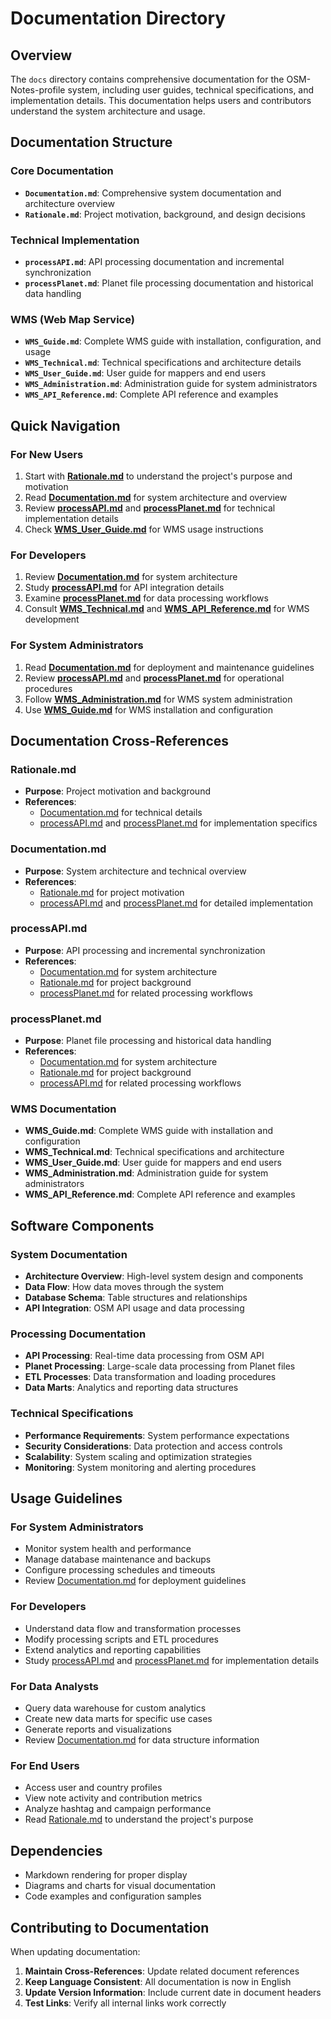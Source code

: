 # Documentation Directory

## Overview

The `docs` directory contains comprehensive documentation for the OSM-Notes-profile system, including user guides, technical specifications, and implementation details. This documentation helps users and contributors understand the system architecture and usage.

## Documentation Structure

### Core Documentation

- **`Documentation.md`**: Comprehensive system documentation and architecture overview
- **`Rationale.md`**: Project motivation, background, and design decisions

### Technical Implementation

- **`processAPI.md`**: API processing documentation and incremental synchronization
- **`processPlanet.md`**: Planet file processing documentation and historical data handling

### WMS (Web Map Service)

- **`WMS_Guide.md`**: Complete WMS guide with installation, configuration, and usage
- **`WMS_Technical.md`**: Technical specifications and architecture details
- **`WMS_User_Guide.md`**: User guide for mappers and end users
- **`WMS_Administration.md`**: Administration guide for system administrators
- **`WMS_API_Reference.md`**: Complete API reference and examples

## Quick Navigation

### For New Users

1. Start with **[Rationale.md](./Rationale.md)** to understand the project's purpose and motivation
2. Read **[Documentation.md](./Documentation.md)** for system architecture and overview
3. Review **[processAPI.md](./processAPI.md)** and **[processPlanet.md](./processPlanet.md)** for technical implementation details
4. Check **[WMS_User_Guide.md](./WMS_User_Guide.md)** for WMS usage instructions

### For Developers

1. Review **[Documentation.md](./Documentation.md)** for system architecture
2. Study **[processAPI.md](./processAPI.md)** for API integration details
3. Examine **[processPlanet.md](./processPlanet.md)** for data processing workflows
4. Consult **[WMS_Technical.md](./WMS_Technical.md)** and **[WMS_API_Reference.md](./WMS_API_Reference.md)** for WMS development

### For System Administrators

1. Read **[Documentation.md](./Documentation.md)** for deployment and maintenance guidelines
2. Review **[processAPI.md](./processAPI.md)** and **[processPlanet.md](./processPlanet.md)** for operational procedures
3. Follow **[WMS_Administration.md](./WMS_Administration.md)** for WMS system administration
4. Use **[WMS_Guide.md](./WMS_Guide.md)** for WMS installation and configuration

## Documentation Cross-References

### Rationale.md

- **Purpose**: Project motivation and background
- **References**:
  - [Documentation.md](./Documentation.md) for technical details
  - [processAPI.md](./processAPI.md) and [processPlanet.md](./processPlanet.md) for implementation specifics

### Documentation.md

- **Purpose**: System architecture and technical overview
- **References**:
  - [Rationale.md](./Rationale.md) for project motivation
  - [processAPI.md](./processAPI.md) and [processPlanet.md](./processPlanet.md) for detailed implementation

### processAPI.md

- **Purpose**: API processing and incremental synchronization
- **References**:
  - [Documentation.md](./Documentation.md) for system architecture
  - [Rationale.md](./Rationale.md) for project background
  - [processPlanet.md](./processPlanet.md) for related processing workflows

### processPlanet.md

- **Purpose**: Planet file processing and historical data handling
- **References**:
  - [Documentation.md](./Documentation.md) for system architecture
  - [Rationale.md](./Rationale.md) for project background
  - [processAPI.md](./processAPI.md) for related processing workflows

### WMS Documentation

- **WMS_Guide.md**: Complete WMS guide with installation and configuration
- **WMS_Technical.md**: Technical specifications and architecture
- **WMS_User_Guide.md**: User guide for mappers and end users
- **WMS_Administration.md**: Administration guide for system administrators
- **WMS_API_Reference.md**: Complete API reference and examples

## Software Components

### System Documentation

- **Architecture Overview**: High-level system design and components
- **Data Flow**: How data moves through the system
- **Database Schema**: Table structures and relationships
- **API Integration**: OSM API usage and data processing

### Processing Documentation

- **API Processing**: Real-time data processing from OSM API
- **Planet Processing**: Large-scale data processing from Planet files
- **ETL Processes**: Data transformation and loading procedures
- **Data Marts**: Analytics and reporting data structures

### Technical Specifications

- **Performance Requirements**: System performance expectations
- **Security Considerations**: Data protection and access controls
- **Scalability**: System scaling and optimization strategies
- **Monitoring**: System monitoring and alerting procedures

## Usage Guidelines

### For System Administrators

- Monitor system health and performance
- Manage database maintenance and backups
- Configure processing schedules and timeouts
- Review [Documentation.md](./Documentation.md) for deployment guidelines

### For Developers

- Understand data flow and transformation processes
- Modify processing scripts and ETL procedures
- Extend analytics and reporting capabilities
- Study [processAPI.md](./processAPI.md) and [processPlanet.md](./processPlanet.md) for implementation details

### For Data Analysts

- Query data warehouse for custom analytics
- Create new data marts for specific use cases
- Generate reports and visualizations
- Review [Documentation.md](./Documentation.md) for data structure information

### For End Users

- Access user and country profiles
- View note activity and contribution metrics
- Analyze hashtag and campaign performance
- Read [Rationale.md](./Rationale.md) to understand the project's purpose

## Dependencies

- Markdown rendering for proper display
- Diagrams and charts for visual documentation
- Code examples and configuration samples

## Contributing to Documentation

When updating documentation:

1. **Maintain Cross-References**: Update related document references
2. **Keep Language Consistent**: All documentation is now in English
3. **Update Version Information**: Include current date in document headers
4. **Test Links**: Verify all internal links work correctly

